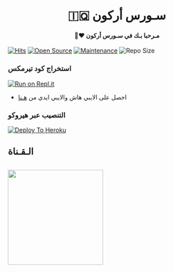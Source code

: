 <h1 align="center"><b>🇮🇶 سـورس أركون  </b></h1>
<h4 align="center">🧸♥ مـرحبا بـك في سـورس أركون</h4>

[![Hits](https://hits.seeyoufarm.com/api/count/incr/badge.svg?url=https%3A%2F%2Fgithub.com%2FJepThon-AR%2FJM-THON&count_bg=%2379C83D&title_bg=%23555555&icon=&icon_color=%23E7E7E7&title=hits&edge_flat=false)](https://github.com/JepThon-AR/JM-THON)
[![Open Source](https://badges.frapsoft.com/os/v2/open-source.png?v=103)](https://github.com/ellerbrock/open-source-badges/)
[![Maintenance](https://img.shields.io/badge/Maintained%3F-yes-green?&style=flat-square)](https://GitHub.com/JepThon-AR/JM-THON/graphs/commit-activity) 
![Repo Size](https://img.shields.io/github/repo-size/JepThon-AR/JM-THON?&style=flat-square&logo=github)


### استخراج كود تيرمكس  ##
[![Run on Repl.it](https://repl.it/badge/github/STARKGANG/friday)](https://replit.com/@JepThonAR/stringsession)
- احصل على الايبي هاش والايبي ايدي من  [هـنا](https://my.telegram.org/)    

### التنصيب عبر هيروكو ##
[![Deploy To Heroku](https://www.herokucdn.com/deploy/button.svg)](https://heroku.com/deploy?template=https://github.com/USERBOTJEPTHON/JEP-THON)

## الـقـناة ##
   <a href="https://t.me/iqarcon"><img src="https://img.shields.io/badge/Source%20Dev%3F-here-inactive?&style=plastic?&logo=telegram" width=220px></a></p>
 - 

